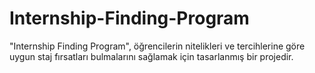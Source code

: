 # Internship-Finding-Program
"Internship Finding Program", öğrencilerin nitelikleri ve tercihlerine göre uygun staj fırsatları bulmalarını sağlamak için tasarlanmış bir projedir.
